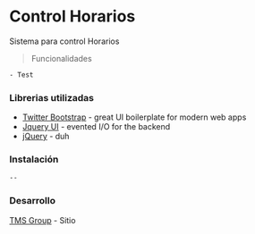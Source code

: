 # Control Horarios

Sistema para control Horarios
> Funcionalidades

```sh
- Test
```

### Librerias utilizadas

* [Twitter Bootstrap] - great UI boilerplate for modern web apps
* [Jquery UI] - evented I/O for the backend
* [jQuery] - duh

### Instalación

```sh
--
```

### Desarrollo 


[TMS Group] - Sitio



[Twitter Bootstrap]:http://twitter.github.com/bootstrap/
[Jquery UI]:http://jqueryui.com/
[jQuery]:http://jquery.com
[TMS Group]:http://tmsgroup.com.ar/
